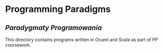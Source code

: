 # Programming Paradigms

## *Paradygmaty Programowania*

This directory contains programs written in Ocaml and Scala as part of PP coursework.
